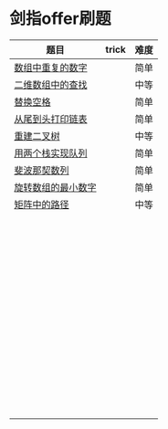 # 剑指offer刷题



| 题目                                                         | trick | 难度 |
| ------------------------------------------------------------ | ----- | ---- |
| [数组中重复的数字](https://leetcode-cn.com/problems/shu-zu-zhong-zhong-fu-de-shu-zi-lcof) |       | 简单 |
| [二维数组中的查找](https://leetcode-cn.com/problems/er-wei-shu-zu-zhong-de-cha-zhao-lcof) |       | 中等 |
| [替换空格](https://leetcode-cn.com/problems/ti-huan-kong-ge-lcof) |       | 简单 |
| [从尾到头打印链表](https://leetcode-cn.com/problems/cong-wei-dao-tou-da-yin-lian-biao-lcof) |       | 简单 |
| [重建二叉树](https://leetcode-cn.com/problems/zhong-jian-er-cha-shu-lcof) |       | 中等 |
| [用两个栈实现队列](https://leetcode-cn.com/problems/yong-liang-ge-zhan-shi-xian-dui-lie-lcof) |       | 简单 |
| [斐波那契数列](https://leetcode-cn.com/problems/fei-bo-na-qi-shu-lie-lcof) |       | 简单 |
| [旋转数组的最小数字](https://leetcode-cn.com/problems/xuan-zhuan-shu-zu-de-zui-xiao-shu-zi-lcof/) |       | 简单 |
| [矩阵中的路径](https://leetcode-cn.com/problems/ju-zhen-zhong-de-lu-jing-lcof/) |       | 中等 |
|                                                              |       |      |
|                                                              |       |      |
|                                                              |       |      |
|                                                              |       |      |
|                                                              |       |      |
|                                                              |       |      |
|                                                              |       |      |
|                                                              |       |      |
|                                                              |       |      |
|                                                              |       |      |
|                                                              |       |      |
|                                                              |       |      |
|                                                              |       |      |
|                                                              |       |      |
|                                                              |       |      |
|                                                              |       |      |
|                                                              |       |      |
|                                                              |       |      |
|                                                              |       |      |
|                                                              |       |      |
|                                                              |       |      |
|                                                              |       |      |
|                                                              |       |      |
|                                                              |       |      |
|                                                              |       |      |
|                                                              |       |      |
|                                                              |       |      |
|                                                              |       |      |
|                                                              |       |      |
|                                                              |       |      |
|                                                              |       |      |
|                                                              |       |      |
|                                                              |       |      |
|                                                              |       |      |
|                                                              |       |      |
|                                                              |       |      |
|                                                              |       |      |
|                                                              |       |      |
|                                                              |       |      |
|                                                              |       |      |
|                                                              |       |      |
|                                                              |       |      |
|                                                              |       |      |
|                                                              |       |      |
|                                                              |       |      |
|                                                              |       |      |
|                                                              |       |      |
|                                                              |       |      |
|                                                              |       |      |
|                                                              |       |      |
|                                                              |       |      |
|                                                              |       |      |
|                                                              |       |      |
|                                                              |       |      |
|                                                              |       |      |
|                                                              |       |      |
|                                                              |       |      |
|                                                              |       |      |
|                                                              |       |      |
|                                                              |       |      |


